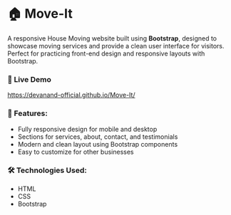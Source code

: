 # 🏠 Move-It

A responsive House Moving website built using **Bootstrap**, designed to showcase moving services and provide a clean user interface for visitors.  
Perfect for practicing front-end design and responsive layouts with Bootstrap.

### 🚀 Live Demo
https://devanand-official.github.io/Move-It/

### 🔧 Features:
- Fully responsive design for mobile and desktop
- Sections for services, about, contact, and testimonials
- Modern and clean layout using Bootstrap components
- Easy to customize for other businesses

### 🛠️ Technologies Used:
- HTML
- CSS
- Bootstrap
